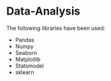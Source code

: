 # Data-Analysis

The following libraries have been used:
- Pandas
- Numpy
- Seaborn
- Matplotlib
- Statsmodel
- sklearn


